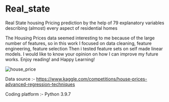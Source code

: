 # Real_state
Real State housing Pricing prediction by the help of 79 explanatory variables describing (almost) every aspect of residential homes

The Housing Prices data seemed interesting to me because of the large number of features, so in this work I focused on data cleaning, feature engineering, feature selection  Then i tested feature sets on self made linear models.
I would like to know your opinion on how I can improve my future works. Enjoy reading! and Happy Learning!

![house_price](https://user-images.githubusercontent.com/111516810/201014611-9d236c08-b505-4b3b-97bd-bc586a95e935.jpg)

Data source :- https://www.kaggle.com/competitions/house-prices-advanced-regression-techniques

Coding platform :- Python 3.9.7
